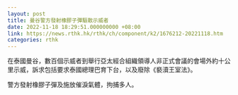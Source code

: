 ```yaml
---
layout: post
title: 曼谷警方發射橡膠子彈驅散示威者
date: 2022-11-18 18:29:51.000000000 +08:00
link: https://news.rthk.hk/rthk/ch/component/k2/1676212-20221118.htm
categories: rthk
---
```


在泰國曼谷，數百個示威者到舉行亞太經合組織領導人非正式會議的會場外約十公里示威，訴求包括要求泰國總理巴育下台，以及廢除《褻瀆王室法》。

警方發射橡膠子彈及施放催淚氣體，拘捕多人。
